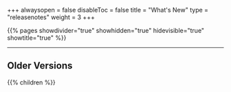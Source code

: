 +++
alwaysopen = false
disableToc = false
title = "What's New"
type = "releasenotes"
weight = 3
+++

{{% pages showdivider="true" showhidden="true" hidevisible="true" showtitle="true" %}}

---

## Older Versions

{{% children %}}

